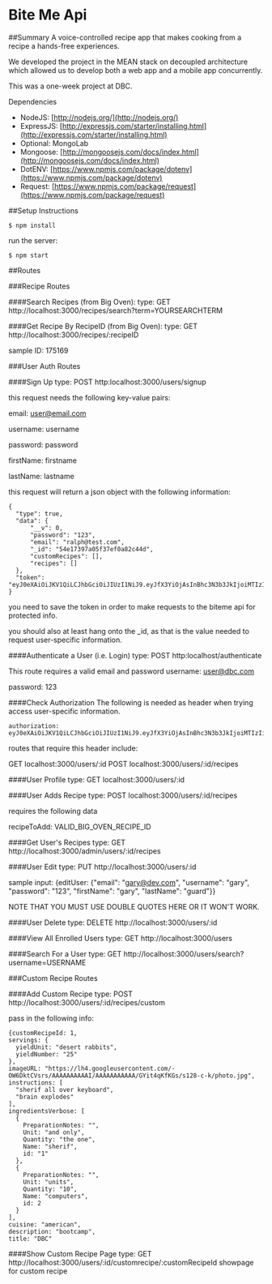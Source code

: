 # Bite Me Api

##Summary
A voice-controlled recipe app that makes cooking from a recipe a hands-free experiences.

We developed the project in the MEAN stack on decoupled architecture which allowed us to develop both a web app and a mobile app concurrently.

This was a one-week project at DBC.



Dependencies

- NodeJS: [http://nodejs.org/](http://nodejs.org/)
- ExpressJS: [http://expressjs.com/starter/installing.html](http://expressjs.com/starter/installing.html)
- Optional: MongoLab
- Mongoose: [http://mongoosejs.com/docs/index.html](http://mongoosejs.com/docs/index.html)
- DotENV: [https://www.npmjs.com/package/dotenv](https://www.npmjs.com/package/dotenv)
- Request: [https://www.npmjs.com/package/request](https://www.npmjs.com/package/request)

##Setup Instructions
```
$ npm install
```

run the server:
```
$ npm start
```

##Routes

###Recipe Routes

####Search Recipes (from Big Oven):
type: GET
http://localhost:3000/recipes/search?term=YOURSEARCHTERM

####Get Recipe By RecipeID (from Big Oven):
type: GET
http://localhost:3000/recipes/:recipeID

sample ID: 175169


###User Auth Routes

####Sign Up
type: POST
http:localhost:3000/users/signup

  this request needs the following key-value pairs:

  email: user@email.com

  username: username

  password: password

  firstName: firstname

  lastName: lastname

  this request will return a json object with the following information:

```
{
  "type": true,
  "data": {
      "__v": 0,
      "password": "123",
      "email": "ralph@test.com",
      "_id": "54e17397a05f37ef0a82c44d",
      "customRecipes": [],
      "recipes": []
  },
  "token": "eyJ0eXAiOiJKV1QiLCJhbGciOiJIUzI1NiJ9.eyJfX3YiOjAsInBhc3N3b3JkIjoiMTIzIiwiZW1haWwiOiJyYWxwaEB0ZXN0LmNvbSIsIl9pZCI6IjU0ZTE3Mzk3YTA1ZjM3ZWYwYTgyYzQ0ZCIsImN1c3RvbVJlY2lwZXMiOltdLCJyZWNpcGVzIjpbXX0.oMDZxitchaGOcGZz4qUMFHpC6Y7yyjV5kSGG1ycabTs"
}
```

  you need to save the token in order to make requests to the biteme api for protected info.

  you should also at least hang onto the _id, as that is the value needed to request user-specific information.

####Authenticate a User (i.e. Login)
type: POST
http:localhost/authenticate

This route requires a valid email and password
username: user@dbc.com

password: 123

####Check Authorization
The following is needed as header when trying access user-specific information.

```
authorization: eyJ0eXAiOiJKV1QiLCJhbGciOiJIUzI1NiJ9.eyJfX3YiOjAsInBhc3N3b3JkIjoiMTIzIiwiZW1haWwiOiJyYWxwaEB0ZXN0LmNvbSIsIl9pZCI6IjU0ZTE3Mzk3YTA1ZjM3ZWYwYTgyYzQ0ZCIsImN1c3RvbVJlY2lwZXMiOltdLCJyZWNpcGVzIjpbXX0.oMDZxitchaGOcGZz4qUMFHpC6Y7yyjV5kSGG1ycabTs
```

routes that require this header include:

GET localhost:3000/users/:id
POST localhost:3000/users/:id/recipes

####User Profile
type: GET
localhost:3000/users/:id

####User Adds Recipe
type: POST
localhost:3000/users/:id/recipes

  requires the following data

  recipeToAdd: VALID_BIG_OVEN_RECIPE_ID

####Get User's Recipes
type: GET
http://localhost:3000/admin/users/:id/recipes

####User Edit
type: PUT
http://localhost:3000/users/:id

sample input: {editUser: {"email": "gary@dev.com", "username": "gary", "password": "123", "firstName": "gary", "lastName": "guard"}}

NOTE THAT YOU MUST USE DOUBLE QUOTES HERE OR IT WON'T WORK.

####User Delete
type: DELETE
http://localhost:3000/users/:id

####View All Enrolled Users
type: GET
http://localhost:3000/users

####Search For a User
type: GET
http://localhost:3000/users/search?username=USERNAME

###Custom Recipe Routes

####Add Custom Recipe
type: POST
http://localhost:3000/users/:id/recipes/custom

pass in the following info:
```
{customRecipeId: 1,
servings: {
  yieldUnit: "desert rabbits",
  yieldNumber: "25"
},
imageURL: "https://lh4.googleusercontent.com/-OW6DktCVsrs/AAAAAAAAAAI/AAAAAAAAAAA/GYit4qKfKGs/s128-c-k/photo.jpg",
instructions: [
  "sherif all over keyboard",
  "brain explodes"
],
ingredientsVerbose: [
  {
    PreparationNotes: "",
    Unit: "and only",
    Quantity: "the one",
    Name: "sherif",
    id: "1"
  },
  {
    PreparationNotes: "",
    Unit: "units",
    Quantity: "10",
    Name: "computers",
    id: 2
  }
],
cuisine: "american",
description: "bootcamp",
title: "DBC"
```

####Show Custom Recipe Page
type: GET
http://localhost:3000/users/:id/customrecipe/:customRecipeId
showpage for custom recipe





